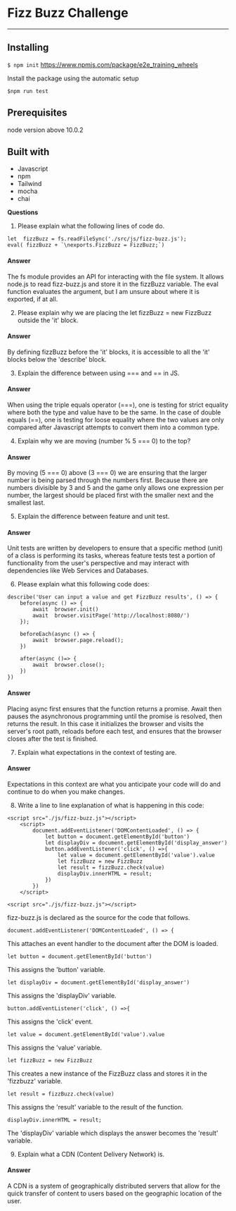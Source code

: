 # Fizz Buzz Challenge
---
## Installing
`$ npm init`
https://www.npmjs.com/package/e2e_training_wheels


Install the package using the automatic setup

`$npm run test`


## Prerequisites
node version above 10.0.2


## Built with

- Javascript
- npm
- Tailwind
- mocha
- chai


**Questions**

1. Please explain what the following lines of code do.
```
let  fizzBuzz = fs.readFileSync('./src/js/fizz-buzz.js');
eval( fizzBuzz + `\nexports.FizzBuzz = FizzBuzz;`)
```
#### **Answer**

The fs module provides an API for interacting with the file system.  It allows node.js to read fizz-buzz.js and store it in the fizzBuzz variable.  The eval function evaluates the argument, but I am unsure about where it is exported, if at all.

2. Please explain why we are placing the let fizzBuzz = new FizzBuzz outside the 'it' block.

#### **Answer**
By defining fizzBuzz before the 'it' blocks, it is accessible to all the 'it' blocks below the 'describe' block.


3. Explain the difference between using === and == in JS.

#### **Answer**
When using the triple equals operator (===), one is testing for strict equality where both the type and value have to be the same.  In the case of double equals (==), one is testing for loose equality where the two values are only compared after Javascript attempts to convert them into a common type.

4. Explain why we are moving (number % 5 === 0) to the top?  
#### **Answer**

By moving (5 === 0) above (3 === 0) we are ensuring that the larger number is being parsed through the numbers first.  Because there are numbers divisible by 3 and 5 and the game only allows one expression per number, the largest should be placed first with the smaller next and the smallest last.  

5. Explain the difference between feature and unit test.
#### **Answer**

Unit tests are written by developers to ensure that a specific method (unit) of a class is performing its tasks, whereas feature tests test a portion of functionality from the user's perspective and may interact with dependencies like Web Services and Databases.

6. Please explain what this following code does:
````
describe('User can input a value and get FizzBuzz results', () => {
    before(async () => {
        await  browser.init()
        await  browser.visitPage('http://localhost:8080/')
    });

    beforeEach(async () => {
        await  browser.page.reload();
    })

    after(async ()=> {
        await  browser.close();
    })
})
````
#### **Answer**


Placing async first ensures that the function returns a promise.  Await then pauses the asynchronous programming until the promise is resolved, then returns the result.  In this case it initializes the browser and visits the server's root path, reloads before each test, and ensures that the browser closes after the test is finished.

7. Explain what expectations in the context of testing are.

#### **Answer**

Expectations in this context are what you anticipate your code will do and continue to do when you make changes.  

8. Write a line to line explanation of what is happening in this code:
```
<script src="./js/fizz-buzz.js"></script>
    <script>
        document.addEventListener('DOMContentLoaded', () => {
            let button = document.getElementById('button')
            let displayDiv = document.getElementById('display_answer')
            button.addEventListener('click', () =>{
                let value = document.getElementById('value').value
                let fizzBuzz = new FizzBuzz
                let result = fizzBuzz.check(value)
                displayDiv.innerHTML = result;
            })
        })
    </script>
```
````
<script src="./js/fizz-buzz.js"></script>
````
fizz-buzz.js is declared as the source for the code that follows.
```
document.addEventListener('DOMContentLoaded', () => {
```
This attaches an event handler to the document after the DOM is loaded.
```
let button = document.getElementById('button')
```
This assigns the 'button' variable.
```
let displayDiv = document.getElementById('display_answer')
```
This assigns the 'displayDiv' variable.

```
button.addEventListener('click', () =>{
```
This assigns the 'click' event.
```
let value = document.getElementById('value').value
```
This assigns the 'value' variable.
```
let fizzBuzz = new FizzBuzz
```
This creates a new instance of the FizzBuzz class and stores it in the 'fizzbuzz' variable.
```
let result = fizzBuzz.check(value)
```

This assigns the 'result' variable to the result of the function.
```
displayDiv.innerHTML = result;
```
The 'displayDiv' variable which displays the answer becomes the 'result' variable.

9. Explain what a CDN (Content Delivery Network) is.

#### **Answer** 
A CDN is a system of geographically distributed servers that allow for the quick transfer of content to users based on the geographic location of the user.  





 
































